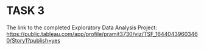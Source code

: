 # TASK 3
The link to the completed Exploratory Data Analysis Project:
https://public.tableau.com/app/profile/pramit3730/viz/TSF_16440439603460/Story1?publish=yes

